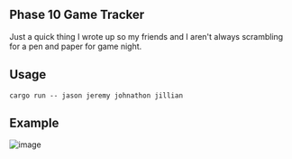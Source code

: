 ## Phase 10 Game Tracker

Just a quick thing I wrote up so my friends and I aren't always scrambling for 
a pen and paper for game night. 


## Usage
`cargo run -- jason jeremy johnathon jillian`


## Example
![image](https://user-images.githubusercontent.com/43679332/173671580-9543182f-6d94-419e-a9fb-b3a47b5afac0.png)

